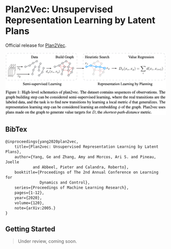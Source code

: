 # Plan2Vec: Unsupervised Representation Learning by Latent Plans 

Official release for [Plan2Vec](https://episodeyang.github.io/plan2vec).

![Overview of Plan2vec](figures/plan2vec_main.png)

## BibTex

```
@inproceedings{yang2020plan2vec,
    title={Plan2vec: Unsupervised Representation Learning by Latent Plans},
    author={Yang, Ge and Zhang, Amy and Morcos, Ari S. and Pineau, Joelle
            and Abbeel, Pieter and Calandra, Roberto},
    booktitle={Proceedings of The 2nd Annual Conference on Learning for 
               Dynamics and Control},
    series={Proceedings of Machine Learning Research},
    pages={1-12},
    year={2020},
    volume={120},
    note={arXiv:2005.}
}
```

## Getting Started

> Under review, coming soon.
